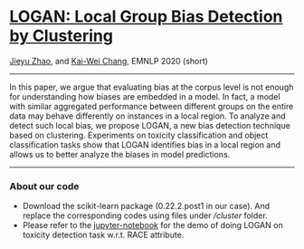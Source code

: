 # [LOGAN: Local Group Bias Detection by Clustering](https://arxiv.org/abs/2010.02867)
[Jieyu Zhao](https://jyzhao.net), and [Kai-Wei Chang](http://web.cs.ucla.edu/~kwchang/), EMNLP 2020 (short)

----
In this paper, we argue that evaluating bias at the corpus level is not enough for understanding how biases are embedded in a model. In fact, a model with similar aggregated performance between different groups on the entire data may behave differently on instances in a local region. To analyze and detect such local bias, we propose LOGAN, a new bias detection technique based on clustering. Experiments on toxicity classification and object classification tasks show that LOGAN identifies bias in a local region and allows us to better analyze the biases in model predictions.

--- 

### About our code
- Download the scikit-learn package (0.22.2.post1 in our case). And replace the corresponding codes using files under */cluster* folder.
- Please refer to the [jupyter-notebook](./toxic_clustering_race-2nd2lastlayer.ipynb) for the demo of doing LOGAN on toxicity detection task w.r.t. RACE attribute.


